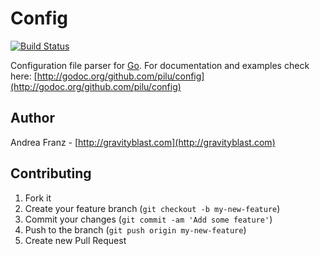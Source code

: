 # Config

[![Build Status](https://travis-ci.org/pilu/config.png?branch=master)](https://travis-ci.org/pilu/config)

Configuration file parser for [Go](http://golang.org/).
For documentation and examples check here: [http://godoc.org/github.com/pilu/config](http://godoc.org/github.com/pilu/config)

## Author

Andrea Franz - [http://gravityblast.com](http://gravityblast.com)

## Contributing

1. Fork it
2. Create your feature branch (`git checkout -b my-new-feature`)
3. Commit your changes (`git commit -am 'Add some feature'`)
4. Push to the branch (`git push origin my-new-feature`)
5. Create new Pull Request
